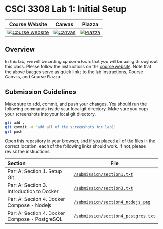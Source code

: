 # CSCI 3308 Lab 1: Initial Setup

| Course Website | Canvas | Piazza  |
| :------------: | :----: | :-----: |
| [![Course Website](https://img.shields.io/badge/Labs-Lab1-0A4D99)](https://cub-csci-3308.herokuapp.com/Labs/lab1_initial_setup/index.html) | [![Canvas](https://img.shields.io/badge/Canvas-CSCI3308-CFB87C)](https://canvas.colorado.edu/courses/80036) | [![Piazza](https://img.shields.io/badge/-Piazza-3e7aab)](https://piazza.com/class/kxp8llicx7p60)


## Overview
In this lab, we will be setting up some tools that you will be using throughout this class. Please follow the instructions on the [course website](https://cub-csci-3308.herokuapp.com/Labs/lab1_initial_setup/index.html). Note that the above badges serve as quick links to the lab instructions, Course Canvas, and Course Piazza. 

## Submission Guidelines
Make sure to add, commit, and push your changes. You should run the following commands inside your local git directory. Make sure you copy your screenshots into your local git directory. 

```bash
git add .
git commit -m "add all of the screenshots for lab1"
git push
```

Open this repository in your browser, and if you placed all of the files in the correct location, each of the following links should work. If not, please revisit the instructions.


|  Section                     |  File          |
| :--------------------------  | ------------ |
| Part A: Section 1. Setup Git | [`/submission/section1.txt`](/submission/section1.txt)  |
| Part A: Section 3. Introduction to Docker | [`/submission/section3.txt`](/submission/section3.txt)  |
| Part A: Section 4. Docker Compose - Nodejs | [`/submission/section4_nodejs.png`](/submission/section4_nodejs.png) |
| Part A: Section 4. Docker Compose - PostgreSQL | [`/submission/section4_postgres.txt`](/submission/section4_postgresql.txt) |

